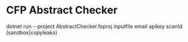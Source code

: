 # CFP Abstract Checker

dotnet run --project AbstractChecker.fsproj inputfile email apikey scanId (sandbox|copyleaks)
